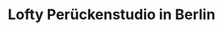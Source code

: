 ---
title: "Lofty Perückenstudio in Berlin"
url: /berlin/lofty-perueckenstudio-in-berlin/
shop: Allgemein
---